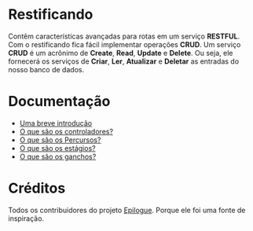 # Restificando
Contêm características avançadas para rotas em um serviço **RESTFUL**. Com o restificando fica fácil implementar operações **CRUD**.
Um serviço **CRUD** é um acrônimo de **Create**, **Read**, **Update** e **Delete**. Ou seja, ele fornecerá os serviços de **Criar**, **Ler**, **Atualizar** e **Deletar** as entradas do nosso banco de dados.

# Documentação
- [Uma breve introdução](https://github.com/umdez/restificando/blob/master/docs/introducao.md)
- [O que são os controladores?](https://github.com/umdez/restificando/blob/master/docs/controladores.md)
- [O que são os Percursos?](https://github.com/umdez/restificando/blob/master/docs/percursos.md)
- [O que são os estágios?](https://github.com/umdez/restificando/blob/master/docs/estagios.md)
- [O que são os ganchos?]()

# Créditos
Todos os contribuidores do projeto [Epilogue](https://github.com/dchester/epilogue#readme). Porque ele foi uma fonte de inspiração. 
